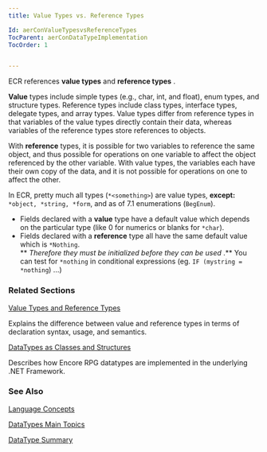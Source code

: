 ```yaml
---
title: Value Types vs. Reference Types

Id: aerConValueTypesvsReferenceTypes
TocParent: aerConDataTypeImplementation
TocOrder: 1


---
```


ECR references **value types** and **reference types** .

**Value** types include simple types (e.g., char, int, and float), enum types, and structure types. Reference types include class types, interface types, delegate types, and array types. Value types differ from reference types in that variables of the value types directly contain their data, whereas variables of the reference types store references to objects. 

With **reference** types, it is possible for two variables to reference the same object, and thus possible for operations on one variable to affect the object referenced by the other variable. With value types, the variables each have their own copy of the data, and it is not possible for operations on one to affect the other. 

In ECR, pretty much all types (```*<something>```) are value types, **except:** ```*object, *string, *form```, and as of 7.1 enumerations (```BegEnum```). 

- Fields declared with a **value** 
                type have a default value which depends on the particular type (like 0 for
                numerics or blanks for ```*char```).
- Fields declared with a **reference**  type all have the same
                default value which is ```*Nothing```. 
                <br /> ** *Therefore they must be initialized before they can be used* .** 
                You can test for ```*nothing``` in conditional expressions (eg. ```
                    IF (mystring =
                    *nothing
                ```) ...)

### Related Sections

[Value Types and Reference Types](ecrConValuesTypesandReferenceTypes.html)

Explains the difference between value and reference types in terms of
                declaration syntax, usage, and semantics.


[DataTypes as Classes and Structures](ecrConDataTypesasStructuresandClasses.html)

Describes how Encore RPG datatypes are implemented in the underlying .NET Framework.


### See Also
[Language Concepts](ecrConLanguageConceptsMain.html)

[DataTypes Main Topics](ecrLrfDataTypesMain.html)

[DataType Summary](Data_type_summary.html) 
